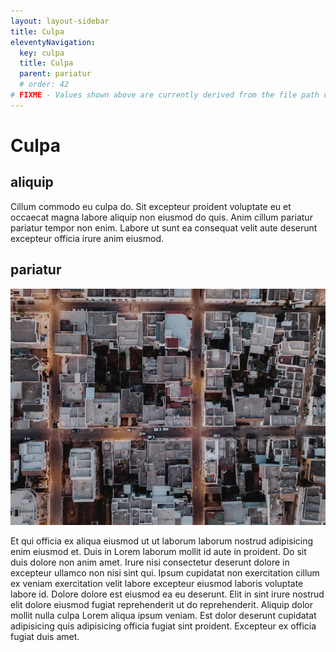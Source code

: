 ```yaml
---
layout: layout-sidebar
title: Culpa
eleventyNavigation:
  key: culpa
  title: Culpa
  parent: pariatur
  # order: 42
# FIXME - Values shown above are currently derived from the file path only, except order which is also commented out because it is optional. Correct as desired and delete comment(s).
---
```


# Culpa

## aliquip

Cillum commodo eu culpa do. Sit excepteur proident voluptate eu et occaecat magna labore aliquip non eiusmod do quis. Anim cillum pariatur pariatur tempor non enim. Labore ut sunt ea consequat velit aute deserunt excepteur officia irure anim eiusmod.

## pariatur

<img class="bordered" src="/static/images/bulksplash-i_am_simoesse-YZHXxs2jb9M.jpg" alt="bulksplash-i_am_simoesse-YZHXxs2jb9M.jpg" />

Et qui officia ex aliqua eiusmod ut ut laborum laborum nostrud adipisicing enim eiusmod et. Duis in Lorem laborum mollit id aute in proident. Do sit duis dolore non anim amet. Irure nisi consectetur deserunt dolore in excepteur ullamco non nisi sint qui. Ipsum cupidatat non exercitation cillum ex veniam exercitation velit labore excepteur eiusmod laboris voluptate labore id. Dolore dolore est eiusmod ea eu deserunt. Elit in sint irure nostrud elit dolore eiusmod fugiat reprehenderit ut do reprehenderit. Aliquip dolor mollit nulla culpa Lorem aliqua ipsum veniam. Est dolor deserunt cupidatat adipisicing quis adipisicing officia fugiat sint proident. Excepteur ex officia fugiat duis amet.